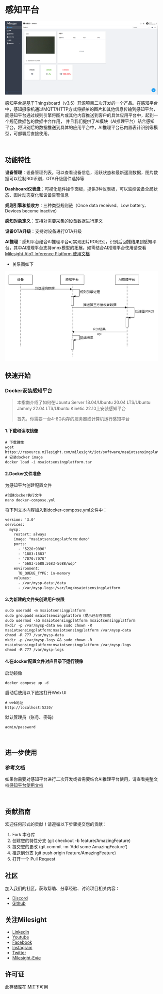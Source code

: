 # 感知平台 

![4acb54a49175fc2c38a9a2b1c8b8bd4c.png](4acb54a49175fc2c38a9a2b1c8b8bd4c.png)

感知平台是基于Thingsboard（v3.5）开源项目二次开发的一个产品。在感知平台中，感知摄像机通过MQTT/HTTP方式将抓拍的图片和其他信息传输到感知平台，
而感知平台通过规则引擎将图片或其他内容推送到客户的具体应用平台中，起到一个规范数据包的数据中台作用，
并且我们提供了AI模块（AI推理平台）结合感知平台，将识别后的数据推送到具体的应用平台中，AI推理平台已内置表计识别等模型，可部署后直接使用。

<br/>

## 功能特性

**设备管理**：设备管理列表，可以查看设备信息，活跃状态和最新遥测数据，图片数据可以绘制ROI识别，OTA升级固件选择等

**Dashboard仪表盘**：可视化组件操作面板，提供3种仪表板，可以监控设备全局状态、图片动态变化和设备告警信息

**规则引擎和接收方**：三种类型规则链（Once data received、Low battery、Devices become inactive)

**感知对象定义**：支持对需要采集的设备数据进行定义

**设备OTA升级**：支持对设备进行OTA升级

**AI推理**：感知平台结合AI推理平台可实现图片ROI识别，识别后回推结果到感知平台，其中AI推理平台支持onnx模型的拓展，如需结合AI推理平台使用请查看[Milesight AIoT Inference Platform 使用文档](https://resource.milesight.com/milesight/iot/document/aiot-inference-platform-user-guide-en.pdf)

- 关系图如下
  
![AI关系图](flowchart.png)
<br/>

## 快速开始

### Docker安装感知平台

> 本指南介绍了如何在Ubuntu Server 18.04/Ubuntu 20.04 LTS/Ubuntu Jammy 22.04 LTS/Ubuntu Kinetic 22.10上安装感知平台
> 
> 首先，你需要一台4-8G内存的服务器或计算机运行感知平台

#### 1.下载和读取镜像

```
# 下载镜像
wget https://resource.milesight.com/milesight/iot/software/msaiotsensingplatform.tar
# 安装docker image
docker load -i msaiotsensingplatform.tar
```

#### 2.Docker文件准备

为感知平台创建配置文件

```
#创建docker执行文件
nano docker-compose.yml
```

将下列文本内容加入到docker-compose.yml文件中：

```
version: '3.0'
services:
  mysp:
    restart: always
    image: "msaiotsensingplatform:demo"
    ports:
      - "5220:9090"
      - "1883:1883"
      - "7070:7070"
      - "5683-5688:5683-5688/udp"
    environment:
      TB_QUEUE_TYPE: in-memory 
    volumes:
      - /var/mysp-data:/data
      - /var/mysp-logs:/var/log/msaiotsensingplatform
```

#### 3.为新建的文件夹创建用户权限

```
sudo useradd -m msaiotsensingplatform
sudo groupadd msaiotsensingplatform（提示已存在忽略）
sudo usermod -aG msaiotsensingplatform msaiotsensingplatform
mkdir -p /var/mysp-data && sudo chown -R msaiotsensingplatform:msaiotsensingplatform /var/mysp-data
chmod -R 777 /var/mysp-data
mkdir -p /var/mysp-logs && sudo chown -R msaiotsensingplatform:msaiotsensingplatform /var/mysp-logs
chmod -R 777 /var/mysp-logs
```

#### 4.在docker配置文件对应目录下运行镜像

启动镜像

```
docker compose up -d
```

启动后使用以下链接打开Web UI

```
# web地址 
http://localhost:5220/
```
默认管理员（账号、密码）
```
admin/password
```

<br/>

## 进一步使用

### 参考文档

如果你需要对感知平台进行二次开发或者需要结合AI推理平台使用，请查看完整文档[感知平台使用文档](https://github.com/1043021051/test/blob/main/README_BUILD.md)

<br/>

## 贡献指南

欢迎任何形式的贡献！请遵循以下步骤提交您的贡献：

1. Fork 本仓库
2. 创建您的特性分支 (git checkout -b feature/AmazingFeature)
3. 提交您的更改 (git commit -m 'Add some AmazingFeature')
4. 推送到分支 (git push origin feature/AmazingFeature)
5. 打开一个 Pull Request


## 社区

加入我们的社区，获取帮助、分享经验、讨论项目相关内容：

- [Discord](https://discord.gg/vNFxbwfErm "Discord")
- [Github](https://github.com/Milesight-IoT "GitHub")

## 关注Milesight

- [Linkedin](https://www.linkedin.com/company/milesightiot "Linkedin")
- [Youtube](https://www.youtube.com/c/MilesightIoT "Youtube")
- [Facebook](https://www.facebook.com/MilesightIoT "Facebook")
- [Instagram](https://www.instagram.com/milesightiot/ "Instagram")
- [Twitter](https://twitter.com/MilesightIoT "Twitter")
- [Milesight-Evie](https://www.linkedin.com/in/milesight-evie/ "Milesight-Evie")

## 许可证

此存储库在 [MIT](LICENSE)下可用
